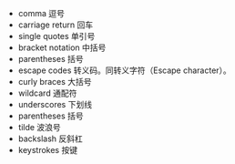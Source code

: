 - comma 逗号
- carriage return 回车
- single quotes 单引号
- bracket notation 中括号
- parentheses 括号 
- escape codes 转义码。同转义字符（Escape character）。
- curly braces 大括号 
- wildcard 通配符 
- underscores 下划线 
- parentheses 括号
- tilde 波浪号 
- backslash 反斜杠
- keystrokes 按键
